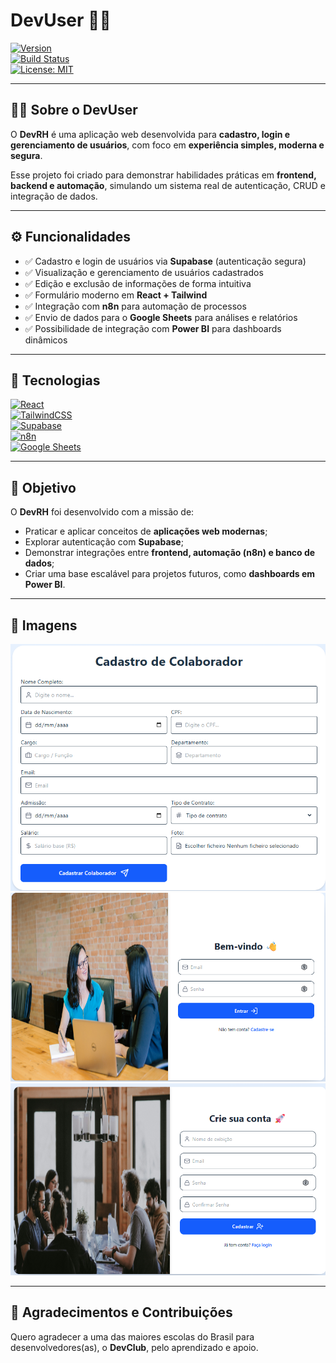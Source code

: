 # DevUser 🧑‍💻  

[![Version](https://img.shields.io/badge/version-1.0.0-blue)](https://github.com/seu-usuario/DevUser/releases/tag/v1.0.0)  
[![Build Status](https://img.shields.io/github/actions/workflow/status/seu-usuario/DevUser/ci.yml?branch=main)](https://github.com/seu-usuario/DevUser/actions)  
[![License: MIT](https://img.shields.io/badge/license-MIT-green)](LICENSE)  

---

## 🧑‍💻 Sobre o DevUser  

O **DevRH** é uma aplicação web desenvolvida para **cadastro, login e gerenciamento de usuários**, com foco em **experiência simples, moderna e segura**.  

Esse projeto foi criado para demonstrar habilidades práticas em **frontend, backend e automação**, simulando um sistema real de autenticação, CRUD e integração de dados.  

---

## ⚙️ Funcionalidades  

- ✅ Cadastro e login de usuários via **Supabase** (autenticação segura)  
- ✅ Visualização e gerenciamento de usuários cadastrados  
- ✅ Edição e exclusão de informações de forma intuitiva  
- ✅ Formulário moderno em **React + Tailwind**  
- ✅ Integração com **n8n** para automação de processos  
- ✅ Envio de dados para o **Google Sheets** para análises e relatórios  
- ✅ Possibilidade de integração com **Power BI** para dashboards dinâmicos  

---

## 🚀 Tecnologias  

[![React](https://img.shields.io/badge/React-61DAFB?style=for-the-badge&logo=react&logoColor=black)](https://reactjs.org/)  
[![TailwindCSS](https://img.shields.io/badge/Tailwind-38B2AC?style=for-the-badge&logo=tailwindcss&logoColor=white)](https://tailwindcss.com/)  
[![Supabase](https://img.shields.io/badge/Supabase-3ECF8E?style=for-the-badge&logo=supabase&logoColor=white)](https://supabase.com/)  
[![n8n](https://img.shields.io/badge/n8n-1C1C1C?style=for-the-badge&logo=n8n&logoColor=white)](https://n8n.io/)  
[![Google Sheets](https://img.shields.io/badge/Google%20Sheets-34A853?style=for-the-badge&logo=google-sheets&logoColor=white)](https://www.google.com/sheets/about/)  

---

## 📌 Objetivo  

O **DevRH** foi desenvolvido com a missão de:  
- Praticar e aplicar conceitos de **aplicações web modernas**;  
- Explorar autenticação com **Supabase**;  
- Demonstrar integrações entre **frontend, automação (n8n) e banco de dados**;  
- Criar uma base escalável para projetos futuros, como **dashboards em Power BI**.  

---

## 📸 Imagens  

![Tela inicial do DevUser](./src/assets/Form_RH.png)  
![Tela de usuários do DevUser](./src/assets/Login_RH.png)  
![Tela de usuários do DevUser](./src/assets/Signup_RH.png) 

---

## 🤝 Agradecimentos e Contribuições  

Quero agradecer a uma das maiores escolas do Brasil para desenvolvedores(as), o **DevClub**, pelo aprendizado e apoio.  
